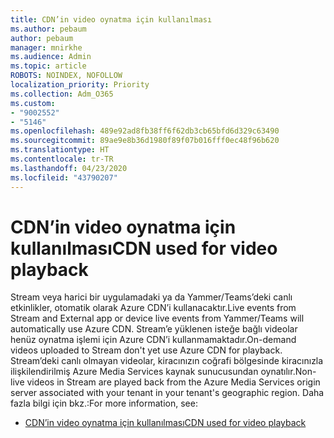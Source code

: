 ```yaml
---
title: CDN’in video oynatma için kullanılması
ms.author: pebaum
author: pebaum
manager: mnirkhe
ms.audience: Admin
ms.topic: article
ROBOTS: NOINDEX, NOFOLLOW
localization_priority: Priority
ms.collection: Adm_O365
ms.custom:
- "9002552"
- "5146"
ms.openlocfilehash: 489e92ad8fb38ff6f62db3cb65bfd6d329c63490
ms.sourcegitcommit: 89ae9e8b36d1980f89f07b016fff0ec48f96b620
ms.translationtype: HT
ms.contentlocale: tr-TR
ms.lasthandoff: 04/23/2020
ms.locfileid: "43790207"
---
```

# <a name="cdn-used-for-video-playback"></a><span data-ttu-id="08bbf-102">CDN’in video oynatma için kullanılması</span><span class="sxs-lookup"><span data-stu-id="08bbf-102">CDN used for video playback</span></span>

<span data-ttu-id="08bbf-103">Stream veya harici bir uygulamadaki ya da Yammer/Teams’deki canlı etkinlikler, otomatik olarak Azure CDN’i kullanacaktır.</span><span class="sxs-lookup"><span data-stu-id="08bbf-103">Live events from Stream and External app or device live events from Yammer/Teams will automatically use Azure CDN.</span></span> <span data-ttu-id="08bbf-104">Stream’e yüklenen isteğe bağlı videolar henüz oynatma işlemi için Azure CDN’i kullanmamaktadır.</span><span class="sxs-lookup"><span data-stu-id="08bbf-104">On-demand videos uploaded to Stream don't yet use Azure CDN for playback.</span></span> <span data-ttu-id="08bbf-105">Stream’deki canlı olmayan videolar, kiracınızın coğrafi bölgesinde kiracınızla ilişkilendirilmiş Azure Media Services kaynak sunucusundan oynatılır.</span><span class="sxs-lookup"><span data-stu-id="08bbf-105">Non-live videos in Stream are played back from the Azure Media Services origin server associated with your tenant in your tenant's geographic region.</span></span> <span data-ttu-id="08bbf-106">Daha fazla bilgi için bkz.:</span><span class="sxs-lookup"><span data-stu-id="08bbf-106">For more information, see:</span></span>

- [<span data-ttu-id="08bbf-107">CDN’in video oynatma için kullanılması</span><span class="sxs-lookup"><span data-stu-id="08bbf-107">CDN used for video playback</span></span>](https://docs.microsoft.com/tr-TR/stream/network-overview#cdn-used-for-video-playback)
